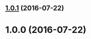 <a name="1.0.1"></a>
## [1.0.1](https://github.com/mljs/cross-validation/compare/v1.0.0...v1.0.1) (2016-07-22)



<a name="1.0.0"></a>
# 1.0.0 (2016-07-22)



